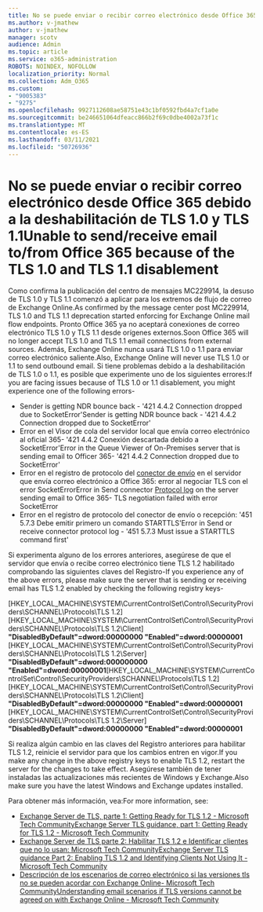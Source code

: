 ```yaml
---
title: No se puede enviar o recibir correo electrónico desde Office 365 debido a la deshabilitación de TLS 1.0 y TLS 1.1
ms.author: v-jmathew
author: v-jmathew
manager: scotv
audience: Admin
ms.topic: article
ms.service: o365-administration
ROBOTS: NOINDEX, NOFOLLOW
localization_priority: Normal
ms.collection: Adm_O365
ms.custom:
- "9005383"
- "9275"
ms.openlocfilehash: 9927112608ae58751e43c1bf0592fbd4a7cf1a0e
ms.sourcegitcommit: be246651064dfeacc866b2f69c0dbe4002a73f1c
ms.translationtype: MT
ms.contentlocale: es-ES
ms.lasthandoff: 03/11/2021
ms.locfileid: "50726936"
---
```

# <a name="unable-to-sendreceive-email-tofrom-office-365-because-of-the-tls-10-and-tls-11-disablement"></a><span data-ttu-id="09ed7-102">No se puede enviar o recibir correo electrónico desde Office 365 debido a la deshabilitación de TLS 1.0 y TLS 1.1</span><span class="sxs-lookup"><span data-stu-id="09ed7-102">Unable to send/receive email to/from Office 365 because of the TLS 1.0 and TLS 1.1 disablement</span></span>

<span data-ttu-id="09ed7-103">Como confirma la publicación del centro de mensajes MC229914, la desuso de TLS 1.0 y TLS 1.1 comenzó a aplicar para los extremos de flujo de correo de Exchange Online.</span><span class="sxs-lookup"><span data-stu-id="09ed7-103">As confirmed by the message center post MC229914, TLS 1.0 and TLS 1.1 deprecation started enforcing for Exchange Online mail flow endpoints.</span></span> <span data-ttu-id="09ed7-104">Pronto Office 365 ya no aceptará conexiones de correo electrónico TLS 1.0 y TLS 1.1 desde orígenes externos.</span><span class="sxs-lookup"><span data-stu-id="09ed7-104">Soon Office 365 will no longer accept TLS 1.0 and TLS 1.1 email connections from external sources.</span></span> <span data-ttu-id="09ed7-105">Además, Exchange Online nunca usará TLS 1.0 o 1.1 para enviar correo electrónico saliente.</span><span class="sxs-lookup"><span data-stu-id="09ed7-105">Also, Exchange Online will never use TLS 1.0 or 1.1 to send outbound email.</span></span> <span data-ttu-id="09ed7-106">Si tiene problemas debido a la deshabilitación de TLS 1.0 o 1.1, es posible que experimente uno de los siguientes errores:</span><span class="sxs-lookup"><span data-stu-id="09ed7-106">If you are facing issues because of TLS 1.0 or 1.1 disablement, you might experience one of the following errors-</span></span>

- <span data-ttu-id="09ed7-107">Sender is getting NDR bounce back - '421 4.4.2 Connection dropped due to SocketError'</span><span class="sxs-lookup"><span data-stu-id="09ed7-107">Sender is getting NDR bounce back - '421 4.4.2 Connection dropped due to SocketError'</span></span>
- <span data-ttu-id="09ed7-108">Error en el Visor de cola del servidor local que envía correo electrónico al oficial 365- '421 4.4.2 Conexión descartada debido a SocketError'</span><span class="sxs-lookup"><span data-stu-id="09ed7-108">Error in the Queue Viewer of On-Premises server that is sending email to Officer 365- '421 4.4.2 Connection dropped due to SocketError'</span></span>
- <span data-ttu-id="09ed7-109">Error en el registro de protocolo del [conector de envío](https://docs.microsoft.com/exchange/mail-flow/connectors/protocol-logging) en el servidor que envía correo electrónico a Office 365: error al negociar TLS con el error SocketError</span><span class="sxs-lookup"><span data-stu-id="09ed7-109">Error in Send connector [Protocol log](https://docs.microsoft.com/exchange/mail-flow/connectors/protocol-logging) on the server sending email to Office 365- TLS negotiation failed with error SocketError</span></span>
- <span data-ttu-id="09ed7-110">Error en el registro de protocolo del conector de envío o recepción: '451 5.7.3 Debe emitir primero un comando STARTTLS'</span><span class="sxs-lookup"><span data-stu-id="09ed7-110">Error in Send or receive connector protocol log - '451 5.7.3 Must issue a STARTTLS command first'</span></span>

<span data-ttu-id="09ed7-111">Si experimenta alguno de los errores anteriores, asegúrese de que el servidor que envía o recibe correo electrónico tiene TLS 1.2 habilitado comprobando las siguientes claves del Registro-</span><span class="sxs-lookup"><span data-stu-id="09ed7-111">If you experience any of the above errors, please make sure the server that is sending or receiving email has TLS 1.2 enabled by checking the following registry keys-</span></span>

<span data-ttu-id="09ed7-112">[HKEY_LOCAL_MACHINE\SYSTEM\CurrentControlSet\Control\SecurityProviders\SCHANNEL\Protocols\TLS 1.2] [HKEY_LOCAL_MACHINE\SYSTEM\CurrentControlSet\Control\SecurityProviders\SCHANNEL\Protocols\TLS 1.2\Client] **"DisabledByDefault"=dword:00000000 "Enabled"=dword:00000001** [HKEY_LOCAL_MACHINE\SYSTEM\CurrentControlSet\Control\SecurityProviders\SCHANNEL\Protocols\TLS 1.2\Server] **"DisabledByDefault"=dword:000000000 "Enabled"=dword:00000001**</span><span class="sxs-lookup"><span data-stu-id="09ed7-112">[HKEY_LOCAL_MACHINE\SYSTEM\CurrentControlSet\Control\SecurityProviders\SCHANNEL\Protocols\TLS 1.2] [HKEY_LOCAL_MACHINE\SYSTEM\CurrentControlSet\Control\SecurityProviders\SCHANNEL\Protocols\TLS 1.2\Client] **"DisabledByDefault"=dword:00000000 "Enabled"=dword:00000001** [HKEY_LOCAL_MACHINE\SYSTEM\CurrentControlSet\Control\SecurityProviders\SCHANNEL\Protocols\TLS 1.2\Server] **"DisabledByDefault"=dword:00000000 "Enabled"=dword:00000001**</span></span>

<span data-ttu-id="09ed7-113">Si realiza algún cambio en las claves del Registro anteriores para habilitar TLS 1.2, reinicie el servidor para que los cambios entren en vigor.</span><span class="sxs-lookup"><span data-stu-id="09ed7-113">If you make any change in the above registry keys to enable TLS 1.2, restart the server for the changes to take effect.</span></span> <span data-ttu-id="09ed7-114">Asegúrese también de tener instaladas las actualizaciones más recientes de Windows y Exchange.</span><span class="sxs-lookup"><span data-stu-id="09ed7-114">Also make sure you have the latest Windows and Exchange updates installed.</span></span>

<span data-ttu-id="09ed7-115">Para obtener más información, vea:</span><span class="sxs-lookup"><span data-stu-id="09ed7-115">For more information, see:</span></span>

- [<span data-ttu-id="09ed7-116">Exchange Server de TLS, parte 1: Getting Ready for TLS 1.2 - Microsoft Tech Community</span><span class="sxs-lookup"><span data-stu-id="09ed7-116">Exchange Server TLS guidance, part 1: Getting Ready for TLS 1.2 - Microsoft Tech Community</span></span>](https://techcommunity.microsoft.com/t5/exchange-team-blog/exchange-server-tls-guidance-part-1-getting-ready-for-tls-1-2/ba-p/607649)
- [<span data-ttu-id="09ed7-117">Exchange Server de TLS parte 2: Habilitar TLS 1.2 e Identificar clientes que no lo usan: Microsoft Tech Community</span><span class="sxs-lookup"><span data-stu-id="09ed7-117">Exchange Server TLS guidance Part 2: Enabling TLS 1.2 and Identifying Clients Not Using It - Microsoft Tech Community</span></span>](https://techcommunity.microsoft.com/t5/exchange-team-blog/exchange-server-tls-guidance-part-2-enabling-tls-1-2-and/ba-p/607761)
- [<span data-ttu-id="09ed7-118">Descripción de los escenarios de correo electrónico si las versiones tls no se pueden acordar con Exchange Online- Microsoft Tech Community</span><span class="sxs-lookup"><span data-stu-id="09ed7-118">Understanding email scenarios if TLS versions cannot be agreed on with Exchange Online - Microsoft Tech Community</span></span>](https://techcommunity.microsoft.com/t5/exchange-team-blog/understanding-email-scenarios-if-tls-versions-cannot-be-agreed/ba-p/2065089)
